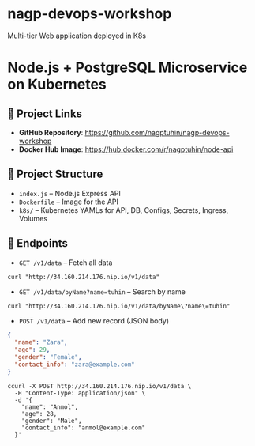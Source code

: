 # nagp-devops-workshop
Multi-tier Web application deployed in K8s

# Node.js + PostgreSQL Microservice on Kubernetes

## 🔗 Project Links

- **GitHub Repository**: https://github.com/nagptuhin/nagp-devops-workshop
- **Docker Hub Image**: https://hub.docker.com/r/nagptuhin/node-api



## 🧩 Project Structure

- `index.js` – Node.js Express API
- `Dockerfile` – Image for the API
- `k8s/` – Kubernetes YAMLs for API, DB, Configs, Secrets, Ingress, Volumes

## 📌 Endpoints

- `GET /v1/data` – Fetch all data
```
curl "http://34.160.214.176.nip.io/v1/data"
```
- `GET /v1/data/byName?name=tuhin` – Search by name
```
curl "http://34.160.214.176.nip.io/v1/data/byName\?name\=tuhin"
```
- `POST /v1/data` – Add new record (JSON body)

```json
{
  "name": "Zara",
  "age": 29,
  "gender": "Female",
  "contact_info": "zara@example.com"
}
```
```
ccurl -X POST http://34.160.214.176.nip.io/v1/data \
  -H "Content-Type: application/json" \
  -d '{
    "name": "Anmol",
    "age": 28,
    "gender": "Male",
    "contact_info": "anmol@example.com"
  }'
```


